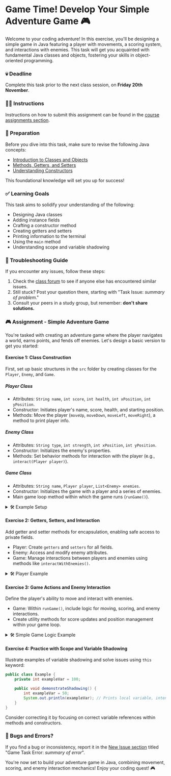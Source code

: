 # Game Time! Develop Your Simple Adventure Game 🎮

Welcome to your coding adventure! In this exercise, you'll be designing a simple game in Java featuring a player with movements, a scoring system, and interactions with enemies. This task will get you acquainted with fundamental Java classes and objects, fostering your skills in object-oriented programming.

### 💀 Deadline
Complete this task prior to the next class session, on **Friday 20th November**.

### 👩‍🏫 Instructions
Instructions on how to submit this assignment can be found in the [course assignments section](https://example.com).

### 📝 Preparation

Before you dive into this task, make sure to revise the following Java concepts:

- [Introduction to Classes and Objects](https://docs.oracle.com/javase/tutorial/java/javaOO/classdecl.html)
- [Methods, Getters, and Setters](https://docs.oracle.com/javase/tutorial/java/javaOO/methods.html)
- [Understanding Constructors](https://docs.oracle.com/javase/tutorial/java/javaOO/constructors.html)

This foundational knowledge will set you up for success!

### ✅ Learning Goals

This task aims to solidify your understanding of the following:

- Designing Java classes
- Adding instance fields
- Crafting a constructor method
- Creating getters and setters
- Printing information to the terminal
- Using the `main` method
- Understanding scope and variable shadowing

### 🚨 Troubleshooting Guide

If you encounter any issues, follow these steps:

1. Check the [class forum](https://example.com) to see if anyone else has encountered similar issues.
2. Still stuck? Post your question there, starting with "Task Issue: *summary of problem*."
3. Consult your peers in a study group, but remember: **don't share solutions.**

### 🎮 Assignment - Simple Adventure Game

You're tasked with creating an adventure game where the player navigates a world, earns points, and fends off enemies. Let's design a basic version to get you started:

#### Exercise 1: Class Construction
First, set up basic structures in the `src` folder by creating classes for the `Player`, `Enemy`, and `Game`.

##### Player Class

- Attributes: `String name`, `int score`, `int health`, `int xPosition`, `int yPosition`.
- Constructor: Initiates player's name, score, health, and starting position.
- Methods: Move the player (`moveUp`, `moveDown`, `moveLeft`, `moveRight`), a method to print player info.

##### Enemy Class

- Attributes: `String type`, `int strength`, `int xPosition`, `int yPosition`.
- Constructor: Initializes the enemy's properties.
- Methods: Set behavior methods for interaction with the player (e.g., `interact(Player player)`).

##### Game Class

- Attributes: `String name`, `Player player`, `List<Enemy> enemies`.
- Constructor: Initializes the game with a player and a series of enemies.
- Main game loop method within which the game runs (`runGame()`).

<details>
  <summary>🛠 Example Setup</summary>

  ```java
  public class Player {
      // Fields
      private String name;
      private int score;
      private int health;
      private int xPosition;
      private int yPosition;

      // Constructor
      public Player(String name) {
          this.name = name;
          this.score = 0;
          this.health = 100;
          this.xPosition = 0;
          this.yPosition = 0;
      }
      
      // Provide move, getters, setters, and printInfo methods
  }
  ```

  ```java
  public class Enemy {
      // Fields
      private String type;
      private int strength;
      private int xPosition;
      private int yPosition;

      // Constructor
      public Enemy(String type, int strength, int x, int y) {
          this.type = type;
          this.strength = strength;
          this.xPosition = x;
          this.yPosition = y;
      }
      
      // Define interact method here
  }
  ```

  ```java
  public class Game {
      // Fields
      private String name;
      private Player player;
      private List<Enemy> enemies;

      // Constructor
      public Game(String name, Player player) {
          this.name = name;
          this.player = player;
          this.enemies = new ArrayList<>();
      }

      // Method to run and manage the game
  }
  ```
</details>

#### Exercise 2: Getters, Setters, and Interaction
Add getter and setter methods for encapsulation, enabling safe access to private fields.

- Player: Create `getters` and `setters` for all fields.
- Enemy: Access and modify enemy attributes.
- Game: Manage interactions between players and enemies using methods like `interactWithEnemies()`.

<details>
  <summary> 🛠 Player Example </summary>

  ```java
  public class Player {
      // Fields
      private String name;
      private int score;
      private int health;
      private int xPosition;
      private int yPosition;

      // Constructor and move methods remain the same

      // Getters and Setters
      public String getName() { return name; }
      public void setName(String name) { this.name = name; }
      
      public int getScore() { return score; }
      public void setScore(int score) { this.score = score; }

      // Implement other getters/setters
  }
  ```
</details>

#### Exercise 3: Game Actions and Enemy Interaction
Define the player's ability to move and interact with enemies.

- Game: Within `runGame()`, include logic for moving, scoring, and enemy interactions.
- Create utility methods for score updates and position management within your game loop.

<details>
  <summary> 🛠 Simple Game Logic Example </summary>

  ```java
  public class Game {
      // Fields and constructor remain the same
      
      public void runGame() {
          System.out.println("Welcome to " + this.name + "!");
          // Add pseudo code here for game interaction and loop
          // Check player interaction with enemy and update score
      }
  }
  ```

  This code skeleton lets you implement movements and interactions creatively!
</details>

#### Exercise 4: Practice with Scope and Variable Shadowing
Illustrate examples of variable shadowing and solve issues using `this` keyword:

```java
public class Example {
    private int exampleVar = 100;

    public void demonstrateShadowing() {
        int exampleVar = 50;
        System.out.println(exampleVar); // Prints local variable, intended to use object variable.
    }
}
```

Consider correcting it by focusing on correct variable references within methods and constructors.

### 🐞 Bugs and Errors?
If you find a bug or inconsistency, report it in the [New Issue section](https://example.com) titled "Game Task Error: *summary of error*".

You're now set to build your adventure game in Java, combining movement, scoring, and enemy interaction mechanics! Enjoy your coding quest! 🎮